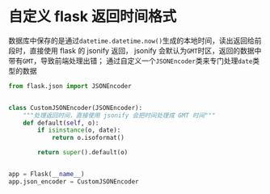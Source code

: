 # 自定义 flask 返回时间格式

数据库中保存的是通过`datetime.datetime.now()`生成的本地时间，读出返回给前段时，直接使用 flask 的 jsonify 返回， jsonify 会默认为`GMT`时区，返回的数据中带有`GMT`，导致前端处理出错；
通过自定义一个`JSONEncoder`类来专门处理`date`类型的数据

```python
from flask.json import JSONEncoder


class CustomJSONEncoder(JSONEncoder):
    """处理返回时间，直接使用 jsonify 会把时间处理成 GMT 时间"""
    def default(self, o):
        if isinstance(o, date):
            return o.isoformat()

        return super().default(o)


app = Flask(__name__)
app.json_encoder = CustomJSONEncoder
```
